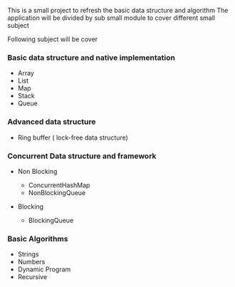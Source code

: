 This is a small project to refresh the basic data structure and algorithm
The application will be divided by sub small module to cover different small subject

Following subject will be cover

### Basic data structure and native implementation
- Array
- List
- Map
- Stack
- Queue

### Advanced data structure
- Ring buffer ( lock-free data structure)

### Concurrent Data structure and framework
- Non Blocking  
    - ConcurrentHashMap
    - NonBlockingQueue

- Blocking
    - BlockingQueue

### Basic Algorithms
- Strings
- Numbers
- Dynamic Program
- Recursive 

